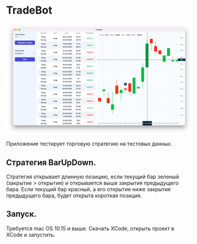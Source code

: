 # TradeBot
![app screen](TradeBot/Docs/ReadmeResource/app-screen.png)

Приложение тестирует торговую стратегию на тестовых данных. 

## Стратегия BarUpDown.
Стратегия открывает длинную позицию, если текущий бар зеленый (закрытие > открытие) и открывается выше закрытия предыдущего бара. Если текущий бар красный, а его открытие ниже закрытия предыдущего бара, будет открыта короткая позиция.

## Запуск.
Требуется mac OS 10.15 и выше. Скачать XCode, открыть проект в XCode и запустить.
